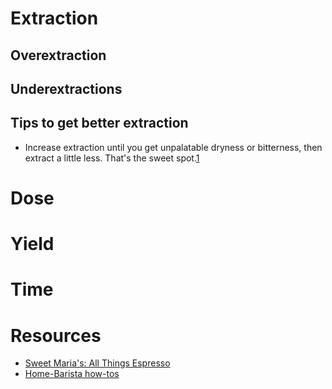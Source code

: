 # Extraction
## Overextraction
## Underextractions
## Tips to get better extraction
* Increase extraction until you get unpalatable dryness or bitterness, then extract a little less. That's the sweet spot.[1](https://baristahustle.com/blogs/barista-hustle/the-80-20-method)
# Dose 
# Yield
# Time
# Resources
* [Sweet Maria's: All Things Espresso](https://legacy.sweetmarias.com/library/espresso-all-things-espresso/)
* [Home-Barista how-tos](https://www.home-barista.com/howtos.html)
